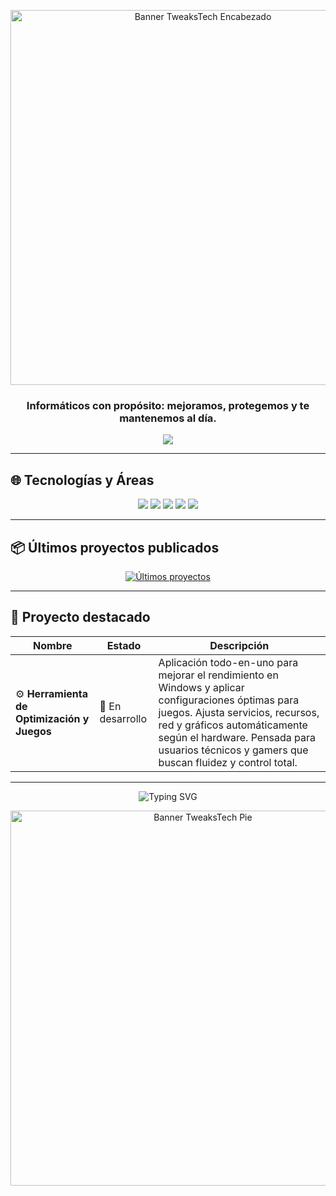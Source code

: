 <!-- GitHub README: Perfil técnico (versión con banners) -->

<p align="center">
  <img src="https://i.imgur.com/yyexAyl.png" alt="Banner TweaksTech Encabezado" width="600" />
</p>

<h3 align="center">Informáticos con propósito: mejoramos, protegemos y te mantenemos al día.</h3>

<p align="center">
  <img src="https://img.shields.io/badge/Informática-Avanzada-0A66C2?style=for-the-badge&logo=github&logoColor=white" />
</p>

---

## 🌐 Tecnologías y Áreas

<p align="center">
  <img src="https://img.shields.io/badge/Python-Automatización-306998?style=for-the-badge&logo=python&logoColor=white" />
  <img src="https://img.shields.io/badge/Javascript-Frontend-F7DF1E?style=for-the-badge&logo=javascript&logoColor=black" />
  <img src="https://img.shields.io/badge/Privacidad-Datos-E95420?style=for-the-badge&logo=keepassxc&logoColor=white" />
  <img src="https://img.shields.io/badge/Optimización-Rendimiento-FFA500?style=for-the-badge&logo=windows&logoColor=white" />
  <img src="https://img.shields.io/badge/Windows-Sistemas-0078D6?style=for-the-badge&logo=windows&logoColor=white" />
</p>

---

## 📦 Últimos proyectos publicados

<p align="center">
  <a href="https://github.com/tweakstech?tab=repositories">
    <img src="https://github-readme-stats.vercel.app/api?username=tweakstech&show_icons=true&count_private=true&include_all_commits=true&hide=prs&hide_rank=true&custom_title=Repositorios%20recientes&theme=tokyonight" alt="Últimos proyectos" />
  </a>
</p>

---

## 🧰 Proyecto destacado

| Nombre | Estado | Descripción |
|--------|--------|-------------|
| ⚙️ **Herramienta de Optimización y Juegos** | 🚧 En desarrollo | Aplicación todo-en-uno para mejorar el rendimiento en Windows y aplicar configuraciones óptimas para juegos. Ajusta servicios, recursos, red y gráficos automáticamente según el hardware. Pensada para usuarios técnicos y gamers que buscan fluidez y control total. |

---

<p align="center">
  <img src="https://readme-typing-svg.demolab.com?font=Fira+Code&size=22&pause=1000&color=00BFFF&center=true&vCenter=true&width=500&lines=Gracias+por+visitar+nuestro+GitHub!;Contenido+tech+de+calidad+y+optimizaciones+reales." alt="Typing SVG" />
</p>

<p align="center">
  <img src="https://i.imgur.com/SLXNqRi.png" alt="Banner TweaksTech Pie" width="600" />
</p>
